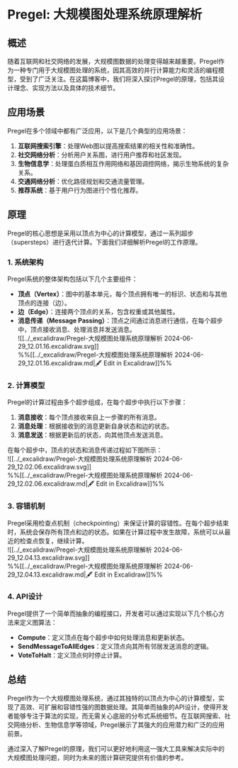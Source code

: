 # Pregel: 大规模图处理系统原理解析

## 概述

随着互联网和社交网络的发展，大规模图数据的处理变得越来越重要。Pregel作为一种专门用于大规模图处理的系统，因其高效的并行计算能力和灵活的编程模型，受到了广泛关注。在这篇博客中，我们将深入探讨Pregel的原理，包括其设计理念、实现方法以及具体的技术细节。

## 应用场景

Pregel在多个领域中都有广泛应用，以下是几个典型的应用场景：

1. **互联网搜索引擎**：处理Web图以提高搜索结果的相关性和准确性。
2. **社交网络分析**：分析用户关系图，进行用户推荐和社区发现。
3. **生物信息学**：处理蛋白质相互作用网络和基因调控网络，揭示生物系统的复杂关系。
4. **交通网络分析**：优化路径规划和交通流量管理。
5. **推荐系统**：基于用户行为图进行个性化推荐。

## 原理

Pregel的核心思想是采用以顶点为中心的计算模型，通过一系列超步（supersteps）进行迭代计算。下面我们详细解析Pregel的工作原理。

### 1. 系统架构

Pregel系统的整体架构包括以下几个主要组件：

- **顶点（Vertex）**：图中的基本单元，每个顶点拥有唯一的标识、状态和与其他顶点的连接（边）。
- **边（Edge）**：连接两个顶点的关系，包含权重或其他属性。
- **消息传递（Message Passing）**：顶点之间通过消息进行通信，在每个超步中，顶点接收消息、处理消息并发送消息。  
![[../_excalidraw/Pregel-大规模图处理系统原理解析 2024-06-29_12.01.16.excalidraw.svg]]  
%%[[../_excalidraw/Pregel-大规模图处理系统原理解析 2024-06-29_12.01.16.excalidraw.md|🖋 Edit in Excalidraw]]%%

### 2. 计算模型

Pregel的计算过程由多个超步组成，在每个超步中执行以下步骤：

1. **消息接收**：每个顶点接收来自上一步骤的所有消息。
2. **消息处理**：根据接收到的消息更新自身状态和边的状态。
3. **消息发送**：根据更新后的状态，向其他顶点发送消息。

在每个超步中，顶点的状态和消息传递过程如下图所示：  
![[../_excalidraw/Pregel-大规模图处理系统原理解析 2024-06-29_12.02.06.excalidraw.svg]]  
%%[[../_excalidraw/Pregel-大规模图处理系统原理解析 2024-06-29_12.02.06.excalidraw.md|🖋 Edit in Excalidraw]]%%

### 3. 容错机制

Pregel采用检查点机制（checkpointing）来保证计算的容错性。在每个超步结束时，系统会保存所有顶点和边的状态。如果在计算过程中发生故障，系统可以从最近的检查点恢复，继续计算。  
![[../_excalidraw/Pregel-大规模图处理系统原理解析 2024-06-29_12.04.13.excalidraw.svg]]  
%%[[../_excalidraw/Pregel-大规模图处理系统原理解析 2024-06-29_12.04.13.excalidraw.md|🖋 Edit in Excalidraw]]%%

### 4. API设计

Pregel提供了一个简单而抽象的编程接口，开发者可以通过实现以下几个核心方法来定义图算法：

- **Compute**：定义顶点在每个超步中如何处理消息和更新状态。
- **SendMessageToAllEdges**：定义顶点向其所有邻居发送消息的逻辑。
- **VoteToHalt**：定义顶点何时停止计算。

## 总结

Pregel作为一个大规模图处理系统，通过其独特的以顶点为中心的计算模型，实现了高效、可扩展和容错性强的图数据处理。其简单而抽象的API设计，使得开发者能够专注于算法的实现，而无需关心底层的分布式系统细节。在互联网搜索、社交网络分析、生物信息学等领域，Pregel展示了其强大的应用潜力和广泛的应用前景。

通过深入了解Pregel的原理，我们可以更好地利用这一强大工具来解决实际中的大规模图处理问题，同时为未来的图计算研究提供有价值的参考。